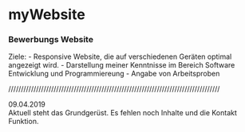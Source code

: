 # myWebsite
<h3>Bewerbungs Website</h3>
<p>Ziele:
- Responsive Website, die auf verschiedenen Geräten optimal angezeigt wird.
- Darstellung meiner Kenntnisse im Bereich Software Entwicklung und Programmiereung
- Angabe von Arbeitsproben</p>
////////////////////////////////////////////////////////////////////////////////////
<p>09.04.2019<br />
Aktuell steht das Grundgerüst.
Es fehlen noch Inhalte und die Kontakt Funktion.
</p>
